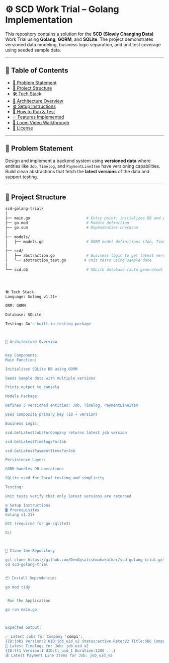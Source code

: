 # ⚙️ SCD Work Trial – Golang Implementation

This repository contains a solution for the **SCD (Slowly Changing Data)** Work Trial using **Golang**, **GORM**, and **SQLite**. The project demonstrates versioned data modeling, business logic separation, and unit test coverage using seeded sample data.

---

## 📌 Table of Contents

- [🧠 Problem Statement](#-problem-statement)
- [📂 Project Structure](#-project-structure)
- [🛠️ Tech Stack](#️-tech-stack)
- [🧱 Architecture Overview](#-architecture-overview)
- [⚙️ Setup Instructions](#️-setup-instructions)
- [🧪 How to Run & Test](#-how-to-run--test)
- [✅ Features Implemented](#-features-implemented)
- [📸 Loom Video Walkthrough](#-loom-video-walkthrough)
- [📄 License](#-license)

---

## 🧠 Problem Statement

Design and implement a backend system using **versioned data** where entities like `Job`, `Timelog`, and `PaymentLineItem` have versioning capabilities. Build clean abstractions that fetch the **latest versions** of the data and support testing.

---

## 📂 Project Structure

```bash
scd-golang-trial/
│
├── main.go                         # Entry point: initializes DB and prints results
├── go.mod                          # Module definition
├── go.sum                          # Dependencies checksum
│
├── models/
│   ├── models.go                   # GORM model definitions (Job, Timelog, PaymentLineItem)
│
├── scd/
│   ├── abstraction.go              # Business logic to get latest versions
│   └── abstraction_test.go        # Unit tests using sample data
│
└── scd.db                          # SQLite database (auto-generated)




🛠️ Tech Stack
Language: Golang v1.21+

ORM: GORM

Database: SQLite

Testing: Go's built-in testing package



🧱 Architecture Overview


Key Components:
Main Function:

Initializes SQLite DB using GORM

Seeds sample data with multiple versions

Prints output to console

Models Package:

Defines 3 versioned entities: Job, Timelog, PaymentLineItem

Uses composite primary key (id + version)

Business Logic:

scd.GetLatestJobsForCompany returns latest job version

scd.GetLatestTimelogsForJob

scd.GetLatestPaymentItemsForJob

Persistence Layer:

GORM handles DB operations

SQLite used for local testing and simplicity

Testing:

Unit tests verify that only latest versions are returned

⚙️ Setup Instructions
🖥️ Prerequisites
Golang v1.21+

GCC (required for go-sqlite3)

Git



🧰 Clone the Repository

git clone https://github.com/DevOpsatishmahakalkar/scd-golang-trial.git
cd scd-golang-trial


📦 Install Dependencies

go mod tidy


 Run the Application

go run main.go



Expected output:

✅ Latest Jobs for Company 'comp1':
{ID:job1 Version:2 UID:job_uid_v2 Status:active Rate:22 Title:SDE CompanyID:comp1 ContractorID:cont1}
🔹 Latest Timelogs for Job: job_uid_v2
{ID:tl1 Version:1 UID:tl_uid_1 Duration:1200 ...}
💰 Latest Payment Line Items for Job: job_uid_v2


